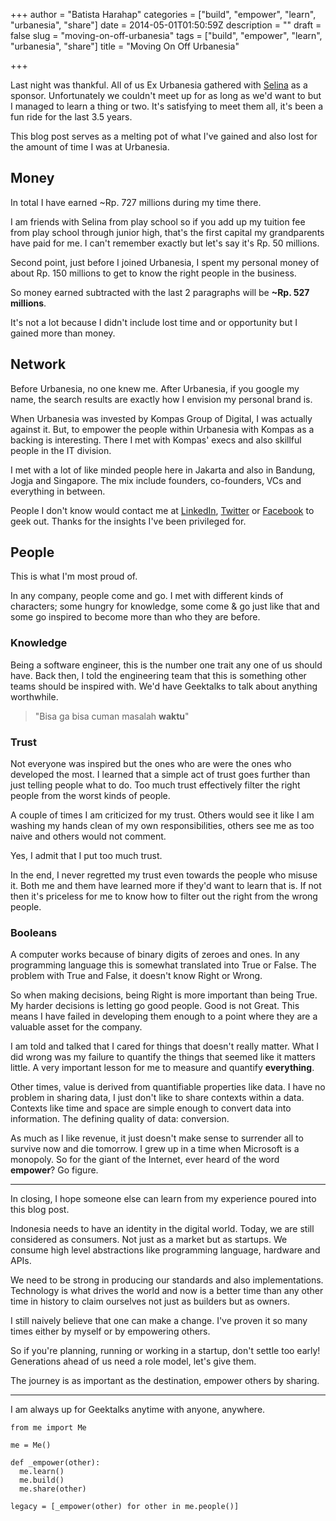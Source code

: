 +++
author = "Batista Harahap"
categories = ["build", "empower", "learn", "urbanesia", "share"]
date = 2014-05-01T01:50:59Z
description = ""
draft = false
slug = "moving-on-off-urbanesia"
tags = ["build", "empower", "learn", "urbanesia", "share"]
title = "Moving On Off Urbanesia"

+++


Last night was thankful. All of us Ex Urbanesia gathered with [Selina](https://twitter.com/missdimps) as a sponsor. Unfortunately we couldn't meet up for as long as we'd want to but I managed to learn a thing or two. It's satisfying to meet them all, it's been a fun ride for the last 3.5 years.

This blog post serves as a melting pot of what I've gained and also lost for the amount of time I was at Urbanesia.

## Money

In total I have earned ~Rp. 727 millions during my time there. 

I am friends with Selina from play school so if you add up my tuition fee from play school through junior high, that's the first capital my grandparents have paid for me. I can't remember exactly but let's say it's Rp. 50 millions.

Second point, just before I joined Urbanesia, I spent my personal money of about Rp. 150 millions to get to know the right people in the business.

So money earned subtracted with the last 2 paragraphs will be **~Rp. 527 millions**.

It's not a lot because I didn't include lost time and or opportunity but I gained more than money.

## Network

Before Urbanesia, no one knew me. After Urbanesia, if you google my name, the search results are exactly how I envision my personal brand is.

When Urbanesia was invested by Kompas Group of Digital, I was actually against it. But, to empower the people within Urbanesia with Kompas as a backing is interesting. There I met with Kompas' execs and also skillful people in the IT division.

I met with a lot of like minded people here in Jakarta and also in Bandung, Jogja and Singapore. The mix include founders, co-founders, VCs and everything in between.

People I don't know would contact me at [LinkedIn](https://linkedin.com/in/tista), [Twitter](https://twitter.com/tista) or [Facebook](https://facebook.com/tistaharahap) to geek out. Thanks for the insights I've been privileged for.

## People

This is what I'm most proud of. 

In any company, people come and go. I met with different kinds of characters; some hungry for knowledge, some come & go just like that and some go inspired to become more than who they are before.

### Knowledge

Being a software engineer, this is the number one trait any one of us should have. Back then, I told the engineering team that this is something other teams should be inspired with. We'd have Geektalks to talk about anything worthwhile.

> "Bisa ga bisa cuman masalah **waktu**"

### Trust

Not everyone was inspired but the ones who are were the ones who developed the most. I learned that a simple act of trust goes further than just telling people what to do. Too much trust effectively filter the right people from the worst kinds of people.

A couple of times I am criticized for my trust. Others would see it like I am washing my hands clean of my own responsibilities, others see me as too naive and others would not comment.

Yes, I admit that I put too much trust.

In the end, I never regretted my trust even towards the people who misuse it. Both me and them have learned more if they'd want to learn that is. If not then it's priceless for me to know how to filter out the right from the wrong people.

### Booleans

A computer works because of binary digits of zeroes and ones. In any programming language this is somewhat translated into True or False. The problem with True and False, it doesn't know Right or Wrong.

So when making decisions, being Right is more important than being True. My harder decisions is letting go good people. Good is not Great. This means I have failed in developing them enough to a point where they are a valuable asset for the company.

I am told and talked that I cared for things that doesn't really matter. What I did wrong was my failure to quantify the things that seemed like it matters little. A very important lesson for me to measure and quantify **everything**.

Other times, value is derived from quantifiable properties like data. I have no problem in sharing data, I just don't like to share contexts within a data. Contexts like time and space are simple enough to convert data into information. The defining quality of data: conversion.

As much as I like revenue, it just doesn't make sense to surrender all to survive now and die tomorrow. I grew up in a time when Microsoft is a monopoly. So for the giant of the Internet, ever heard of the word **empower**? Go figure.

---

In closing, I hope someone else can learn from my experience poured into this blog post.

Indonesia needs to have an identity in the digital world. Today, we are still considered as consumers. Not just as a market but as startups. We consume high level abstractions like programming language, hardware and APIs. 

We need to be strong in producing our standards and also implementations. Technology is what drives the world and now is a better time than any other time in history to claim ourselves not just as builders but as owners.

I still naively believe that one can make a change. I've proven it so many times either by myself or by empowering others.

So if you're planning, running or working in a startup, don't settle too early! Generations ahead of us need a role model, let's give them. 

The journey is as important as the destination, empower others by sharing.

---

I am always up for Geektalks anytime with anyone, anywhere.

```
from me import Me

me = Me()

def _empower(other):
  me.learn()
  me.build()
  me.share(other)

legacy = [_empower(other) for other in me.people()]
```